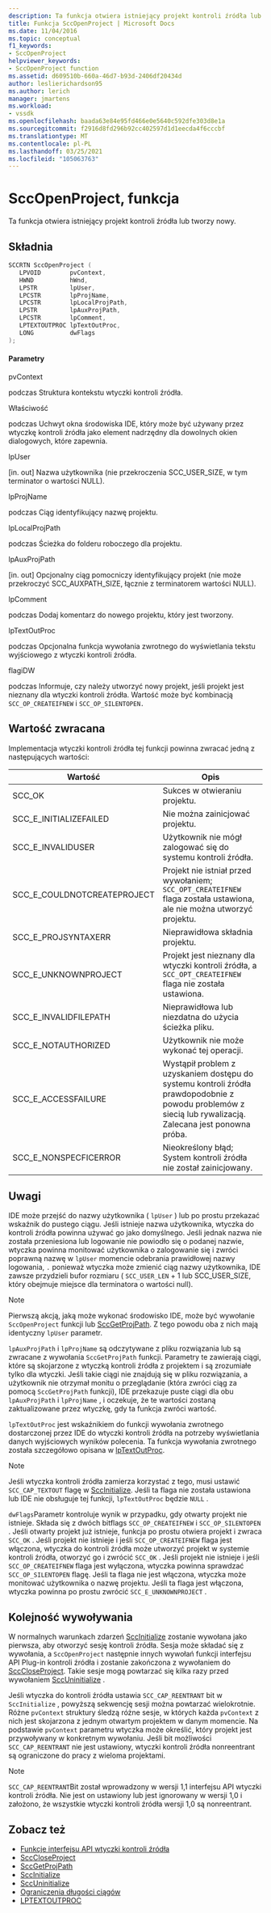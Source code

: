 ```yaml
---
description: Ta funkcja otwiera istniejący projekt kontroli źródła lub tworzy nowy.
title: Funkcja SccOpenProject | Microsoft Docs
ms.date: 11/04/2016
ms.topic: conceptual
f1_keywords:
- SccOpenProject
helpviewer_keywords:
- SccOpenProject function
ms.assetid: d609510b-660a-46d7-b93d-2406df20434d
author: leslierichardson95
ms.author: lerich
manager: jmartens
ms.workload:
- vssdk
ms.openlocfilehash: baada63e84e95fd466e0e5640c592dfe303d8e1a
ms.sourcegitcommit: f2916d8fd296b92cc402597d1d1eecda4f6cccbf
ms.translationtype: MT
ms.contentlocale: pl-PL
ms.lasthandoff: 03/25/2021
ms.locfileid: "105063763"
---
```

# <a name="sccopenproject-function"></a>SccOpenProject, funkcja
Ta funkcja otwiera istniejący projekt kontroli źródła lub tworzy nowy.

## <a name="syntax"></a>Składnia

```cpp
SCCRTN SccOpenProject (
   LPVOID        pvContext,
   HWND          hWnd,
   LPSTR         lpUser,
   LPCSTR        lpProjName,
   LPCSTR        lpLocalProjPath,
   LPSTR         lpAuxProjPath,
   LPCSTR        lpComment,
   LPTEXTOUTPROC lpTextOutProc,
   LONG          dwFlags
);
```

#### <a name="parameters"></a>Parametry
 pvContext

podczas Struktura kontekstu wtyczki kontroli źródła.

 Właściwość

podczas Uchwyt okna środowiska IDE, który może być używany przez wtyczkę kontroli źródła jako element nadrzędny dla dowolnych okien dialogowych, które zapewnia.

 lpUser

[in. out] Nazwa użytkownika (nie przekroczenia SCC_USER_SIZE, w tym terminator o wartości NULL).

 lpProjName

podczas Ciąg identyfikujący nazwę projektu.

 lpLocalProjPath

podczas Ścieżka do folderu roboczego dla projektu.

 lpAuxProjPath

[in. out] Opcjonalny ciąg pomocniczy identyfikujący projekt (nie może przekroczyć SCC_AUXPATH_SIZE, łącznie z terminatorem wartości NULL).

 lpComment

podczas Dodaj komentarz do nowego projektu, który jest tworzony.

 lpTextOutProc

podczas Opcjonalna funkcja wywołania zwrotnego do wyświetlania tekstu wyjściowego z wtyczki kontroli źródła.

 flagiDW

podczas Informuje, czy należy utworzyć nowy projekt, jeśli projekt jest nieznany dla wtyczki kontroli źródła. Wartość może być kombinacją `SCC_OP_CREATEIFNEW` i `SCC_OP_SILENTOPEN.`

## <a name="return-value"></a>Wartość zwracana
 Implementacja wtyczki kontroli źródła tej funkcji powinna zwracać jedną z następujących wartości:

|Wartość|Opis|
|-----------|-----------------|
|SCC_OK|Sukces w otwieraniu projektu.|
|SCC_E_INITIALIZEFAILED|Nie można zainicjować projektu.|
|SCC_E_INVALIDUSER|Użytkownik nie mógł zalogować się do systemu kontroli źródła.|
|SCC_E_COULDNOTCREATEPROJECT|Projekt nie istniał przed wywołaniem;  `SCC_OPT_CREATEIFNEW` flaga została ustawiona, ale nie można utworzyć projektu.|
|SCC_E_PROJSYNTAXERR|Nieprawidłowa składnia projektu.|
|SCC_E_UNKNOWNPROJECT|Projekt jest nieznany dla wtyczki kontroli źródła, a `SCC_OPT_CREATEIFNEW` flaga nie została ustawiona.|
|SCC_E_INVALIDFILEPATH|Nieprawidłowa lub niezdatna do użycia ścieżka pliku.|
|SCC_E_NOTAUTHORIZED|Użytkownik nie może wykonać tej operacji.|
|SCC_E_ACCESSFAILURE|Wystąpił problem z uzyskaniem dostępu do systemu kontroli źródła prawdopodobnie z powodu problemów z siecią lub rywalizacją. Zalecana jest ponowna próba.|
|SCC_E_NONSPECFICERROR|Nieokreślony błąd; System kontroli źródła nie został zainicjowany.|

## <a name="remarks"></a>Uwagi
 IDE może przejść do nazwy użytkownika ( `lpUser` ) lub po prostu przekazać wskaźnik do pustego ciągu. Jeśli istnieje nazwa użytkownika, wtyczka do kontroli źródła powinna używać go jako domyślnego. Jeśli jednak nazwa nie została przeniesiona lub logowanie nie powiodło się o podanej nazwie, wtyczka powinna monitować użytkownika o zalogowanie się i zwróci poprawną nazwę w `lpUser` momencie odebrania prawidłowej nazwy logowania, `.` ponieważ wtyczka może zmienić ciąg nazwy użytkownika, IDE zawsze przydzieli bufor rozmiaru ( `SCC_USER_LEN` + 1 lub SCC_USER_SIZE, który obejmuje miejsce dla terminatora o wartości null).

> [!NOTE]
> Pierwszą akcją, jaką może wykonać środowisko IDE, może być wywołanie `SccOpenProject` funkcji lub [SccGetProjPath](../extensibility/sccgetprojpath-function.md). Z tego powodu oba z nich mają identyczny `lpUser` parametr.

 `lpAuxProjPath` i `lpProjName` są odczytywane z pliku rozwiązania lub są zwracane z wywołania `SccGetProjPath` funkcji. Parametry te zawierają ciągi, które są skojarzone z wtyczką kontroli źródła z projektem i są zrozumiałe tylko dla wtyczki. Jeśli takie ciągi nie znajdują się w pliku rozwiązania, a użytkownik nie otrzymał monitu o przeglądanie (która zwróci ciąg za pomocą `SccGetProjPath` funkcji), IDE przekazuje puste ciągi dla obu `lpAuxProjPath` i `lpProjName` , i oczekuje, że te wartości zostaną zaktualizowane przez wtyczkę, gdy ta funkcja zwróci wartość.

 `lpTextOutProc` jest wskaźnikiem do funkcji wywołania zwrotnego dostarczonej przez IDE do wtyczki kontroli źródła na potrzeby wyświetlania danych wyjściowych wyników polecenia. Ta funkcja wywołania zwrotnego została szczegółowo opisana w [lpTextOutProc](../extensibility/lptextoutproc.md).

> [!NOTE]
> Jeśli wtyczka kontroli źródła zamierza korzystać z tego, musi ustawić `SCC_CAP_TEXTOUT` flagę w [SccInitialize](../extensibility/sccinitialize-function.md). Jeśli ta flaga nie została ustawiona lub IDE nie obsługuje tej funkcji, `lpTextOutProc` będzie `NULL` .

 `dwFlags`Parametr kontroluje wynik w przypadku, gdy otwarty projekt nie istnieje. Składa się z dwóch bitflags `SCC_OP_CREATEIFNEW` i `SCC_OP_SILENTOPEN` . Jeśli otwarty projekt już istnieje, funkcja po prostu otwiera projekt i zwraca `SCC_OK` . Jeśli projekt nie istnieje i jeśli `SCC_OP_CREATEIFNEW` flaga jest włączona, wtyczka do kontroli źródła może utworzyć projekt w systemie kontroli źródła, otworzyć go i zwrócić `SCC_OK` . Jeśli projekt nie istnieje i jeśli `SCC_OP_CREATEIFNEW` flaga jest wyłączona, wtyczka powinna sprawdzać `SCC_OP_SILENTOPEN` flagę. Jeśli ta flaga nie jest włączona, wtyczka może monitować użytkownika o nazwę projektu. Jeśli ta flaga jest włączona, wtyczka powinna po prostu zwrócić `SCC_E_UNKNOWNPROJECT` .

## <a name="calling-order"></a>Kolejność wywoływania
 W normalnych warunkach zdarzeń [SccInitialize](../extensibility/sccinitialize-function.md) zostanie wywołana jako pierwsza, aby otworzyć sesję kontroli źródła. Sesja może składać się z wywołania, a `SccOpenProject` następnie innych wywołań funkcji interfejsu API Plug-in kontroli źródła i zostanie zakończona z wywołaniem do [SccCloseProject](../extensibility/scccloseproject-function.md). Takie sesje mogą powtarzać się kilka razy przed wywołaniem [SccUninitialize](../extensibility/sccuninitialize-function.md) .

 Jeśli wtyczka do kontroli źródła ustawia `SCC_CAP_REENTRANT` bit w `SccInitialize` , powyższą sekwencję sesji można powtarzać wielokrotnie. Różne `pvContext` struktury śledzą różne sesje, w których każda `pvContext` z nich jest skojarzona z jednym otwartym projektem w danym momencie. Na podstawie `pvContext` parametru wtyczka może określić, który projekt jest przywoływany w konkretnym wywołaniu. Jeśli bit możliwości `SCC_CAP_REENTRANT` nie jest ustawiony, wtyczki kontroli źródła nonreentrant są ograniczone do pracy z wieloma projektami.

> [!NOTE]
> `SCC_CAP_REENTRANT`Bit został wprowadzony w wersji 1,1 interfejsu API wtyczki kontroli źródła. Nie jest on ustawiony lub jest ignorowany w wersji 1,0 i założono, że wszystkie wtyczki kontroli źródła wersji 1,0 są nonreentrant.

## <a name="see-also"></a>Zobacz też
- [Funkcje interfejsu API wtyczki kontroli źródła](../extensibility/source-control-plug-in-api-functions.md)
- [SccCloseProject](../extensibility/scccloseproject-function.md)
- [SccGetProjPath](../extensibility/sccgetprojpath-function.md)
- [SccInitialize](../extensibility/sccinitialize-function.md)
- [SccUninitialize](../extensibility/sccuninitialize-function.md)
- [Ograniczenia długości ciągów](../extensibility/restrictions-on-string-lengths.md)
- [LPTEXTOUTPROC](../extensibility/lptextoutproc.md)
